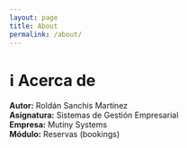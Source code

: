 ```yaml
---
layout: page
title: About
permalink: /about/
---
```

# ℹ️ Acerca de
**Autor:** Roldán Sanchis Martínez  
**Asignatura:** Sistemas de Gestión Empresarial  
**Empresa:** Mutiny Systems  
**Módulo:** Reservas (bookings)
